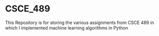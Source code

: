 # CSCE_489
This Repository is for storing the various assignments from CSCE 489 in which I implemented machine learning algorithms in Python
